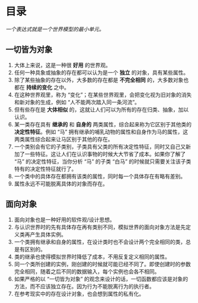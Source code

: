 # 目录
*一个表达式就是一个世界模型的最小单元。*


## 一切皆为对象
1. 大体上来说，这是一种很 **好用** 的世界观。
2. 任何一种具象或抽象的存在都可以认为是一个 **独立** 的对象，具有某些属性。  
3. 除了某些抽象的存在以外，大多数的存在都是 **不完全相同** 的，大多数对象也都在 **持续的变化** 之中。  
4. 在这种世界观里，称为 “变化”；在某些世界观里，会把变化视为旧对象的消失和新对象的生成，例如 “人不能两次踏入同一条河流”。
5. 但有些存在是 **大体相似** 的，这就让人们可以为所有的存在归类、抽象，加以认识。
6. 某一类存在具有 **继承的** 和 **自身的** 两类属性，综合起来称为它区别于其他类的 **决定性特征**。例如 “马” 拥有继承的哺乳动物的属性和自身作为马的属性，这两类属性综合起来让马区别于其他的存在。
7. 一个类别会有它的子类别，子类具有父类的所有决定性特征，同时又自己又新加了一些特征。这让人们在认识事物的时候大大节省了成本。如果你了解了 “马” 的决定性特征，当你分析 “马” 的子类 “白马” 的时候就只需要关注该子类特有的决定性特征就行了。
8. 一个类中的具体存在都拥有该类的属性，同时每一个具体存在有略有差别。
9. 属性永远不可能脱离具体的对象而存在。


## 面向对象
1. 面向对象也是一种好用的软件观/设计思想。
2. 与认识世界时的先有具体存在再有类别不同，模拟世界的面向对象方法是先定义类再产生具体实例。
3. 一个类拥有继承和自身的属性，在设计类时也不会设计两个完全相同的类，总是有区别的。
4. 类的继承也使得模拟世界时降低了成本，不用反复定义相同的属性。
5. 同一个类所创建的实例，刚创建的时候就可能已经不同了。即使创建时的参数完全相同，随着之后不同的数据输入，每个实例也会各不相同。
6. 如果严格的以 “一切皆为对象” 的观念来设计的话，一切函数都应该是对象的方法，而不应该独立存在。因为行为不能脱离行为的执行者。
7. 在参考现实中的存在设计对象，也会想到属性的私有化。  
